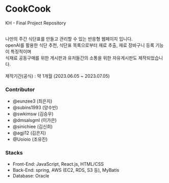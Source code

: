 # CookCook
KH - Final Project Repository

<br>
나만의 주간 식단표를 만들고 관리할 수 있는 반응형 웹페이지 입니다.<br>
openAI를 활용한 식단 추천, 식단표 목록으로부터 재료 추출, 재료 장바구니 등록 기능이 특징적이며<br>
식재료 공동구매를 위한 게시판과 유저들간의 소통을 위한 자유게시판도 제작되었습니다.<br><br>
제작기간(공식) : 약 1개월 (2023.06.05 ~ 2023.07.05)

### Contributor
* @eunzee3 (최은지)
* @subins1993 (양수빈)
* @swkimsw (김승우)
* @dmsalsgml (이가은)
* @sinichiee (김신희)
* @agji12 (김은지)
* @Uoioio (조유진)

### Stacks
- Front-End: JavaScript, React.js, HTML/CSS
- Back-End: spring, AWS (EC2, RDS, S3 등), MyBatis
- Database: Oracle



